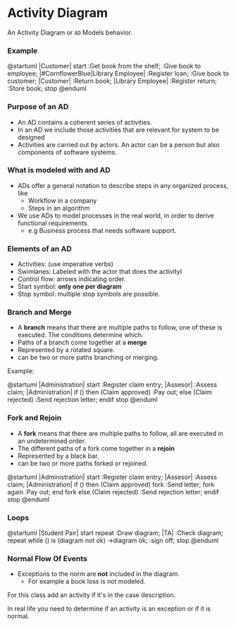 # Activity Diagram
An Activity Diagram or `AD` Models behavior.

### Example
@startuml
|Customer|
start
:Get book from the shelf;
:Give book to employee;
|#CornflowerBlue|Library Employee|
:Register loan;
:Give book to customer;
|Customer|
:Return book;
|Library Employee|
:Register return;
:Store book;
stop
@enduml

### Purpose of an AD
+ An AD contains a coherent series of activities.
+ In an AD we include those activities that are relevant for system to be designed
+ Activities are carried out by actors. An actor can be a person but also components of software systems.

### What is modeled with and AD

+ ADs offer a general notation to describe steps in any 
organized process, like
    + Workflow in a company
    + Steps in an algorithm
+ We use ADs to model processes in the real world, in order to derive functional requirements.
    + e.g Business process that needs software support.

### Elements of an AD

+ Activities: (use imperative verbs)
+ Swimlanes: Labeled with the actor that does the activityl
+ Control flow: arrows indicating order.
+ Start symbol: **only one per diagram**
+ Stop symbol: multiple stop symbols are possible.

### Branch and Merge
+ A **branch** means that there are multiple paths to follow, one of these is executed. The conditions determine which.
+ Paths of a branch come together at a **merge**
+ Represented by a rotated square.
+ can be two or more paths branching or merging.

Example:

@startuml
|Administration|
start
:Register claim entry;
|Assesor|
:Assess claim;
|Administration|
if () then (Claim approved)
  :Pay out;
else (Claim rejected)
  :Send rejection letter;
endif
stop
@enduml

### Fork and Rejoin
+ A **fork** means that there are multiple paths to follow, all are executed in an undetermined order.
+ The different paths of a fork come together in a **rejoin**
+ Represented by a black bar.
+ can be two or more paths forked or rejoined.

@startuml
|Administration|
start
:Register claim entry;
|Assesor|
:Assess claim;
|Administration|
if () then (Claim approved)
  fork
    :Send letter;
  fork again
    :Pay out;
  end fork
else (Claim rejected)
  :Send rejection letter;
endif
stop
@enduml

### Loops

@startuml
|Student Pair|
start
repeat
    :Draw diagram;
|TA|
:Check diagram;
repeat while () is (diagram not ok)
->diagram ok;
:sign off;
stop
@enduml

### Normal Flow Of Events
+ Exceptions to the norm are **not** included in the diagram.
    + For example a book loss is not modeled.

For this class add an activity if it's in the case description.

In real life you need to determine if an activity is an exception or if it is normal.

